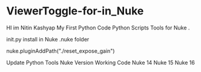 # ViewerToggle-for-in_Nuke
HI im Nitin Kashyap  My First Python Code    Python Scripts Tools for Nuke .  




init.py install in Nuke .nuke folder 

nuke.pluginAddPath("./reset_expose_gain")
  




Update  Python Tools Nuke Version  Working Code  Nuke 14 Nuke 15 Nuke 16 
